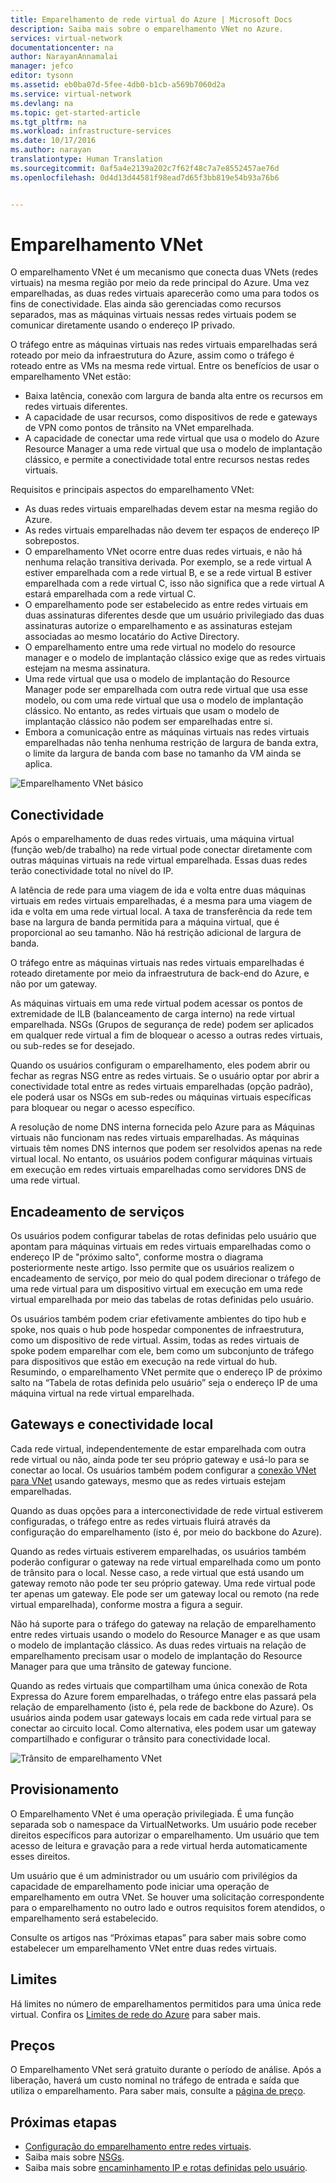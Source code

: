 ```yaml
---
title: Emparelhamento de rede virtual do Azure | Microsoft Docs
description: Saiba mais sobre o emparelhamento VNet no Azure.
services: virtual-network
documentationcenter: na
author: NarayanAnnamalai
manager: jefco
editor: tysonn
ms.assetid: eb0ba07d-5fee-4db0-b1cb-a569b7060d2a
ms.service: virtual-network
ms.devlang: na
ms.topic: get-started-article
ms.tgt_pltfrm: na
ms.workload: infrastructure-services
ms.date: 10/17/2016
ms.author: narayan
translationtype: Human Translation
ms.sourcegitcommit: 0af5a4e2139a202c7f62f48c7a7e8552457ae76d
ms.openlocfilehash: 0d4d13d44581f98ead7d65f3bb819e54b93a76b6


---
```

# <a name="vnet-peering"></a>Emparelhamento VNet
O emparelhamento VNet é um mecanismo que conecta duas VNets (redes virtuais) na mesma região por meio da rede principal do Azure. Uma vez emparelhadas, as duas redes virtuais aparecerão como uma para todos os fins de conectividade. Elas ainda são gerenciadas como recursos separados, mas as máquinas virtuais nessas redes virtuais podem se comunicar diretamente usando o endereço IP privado.

O tráfego entre as máquinas virtuais nas redes virtuais emparelhadas será roteado por meio da infraestrutura do Azure, assim como o tráfego é roteado entre as VMs na mesma rede virtual. Entre os benefícios de usar o emparelhamento VNet estão:

* Baixa latência, conexão com largura de banda alta entre os recursos em redes virtuais diferentes.
* A capacidade de usar recursos, como dispositivos de rede e gateways de VPN como pontos de trânsito na VNet emparelhada.
* A capacidade de conectar uma rede virtual que usa o modelo do Azure Resource Manager a uma rede virtual que usa o modelo de implantação clássico, e permite a conectividade total entre recursos nestas redes virtuais.

Requisitos e principais aspectos do emparelhamento VNet:

* As duas redes virtuais emparelhadas devem estar na mesma região do Azure.
* As redes virtuais emparelhadas não devem ter espaços de endereço IP sobrepostos.
* O emparelhamento VNet ocorre entre duas redes virtuais, e não há nenhuma relação transitiva derivada. Por exemplo, se a rede virtual A estiver emparelhada com a rede virtual B, e se a rede virtual B estiver emparelhada com a rede virtual C, isso não significa que a rede virtual A estará emparelhada com a rede virtual C.
* O emparelhamento pode ser estabelecido as entre redes virtuais em duas assinaturas diferentes desde que um usuário privilegiado das duas assinaturas autorize o emparelhamento e as assinaturas estejam associadas ao mesmo locatário do Active Directory. 
* O emparelhamento entre uma rede virtual no modelo do resource manager e o modelo de implantação clássico exige que as redes virtuais estejam na mesma assinatura.
* Uma rede virtual que usa o modelo de implantação do Resource Manager pode ser emparelhada com outra rede virtual que usa esse modelo, ou com uma rede virtual que usa o modelo de implantação clássico. No entanto, as redes virtuais que usam o modelo de implantação clássico não podem ser emparelhadas entre si.
* Embora a comunicação entre as máquinas virtuais nas redes virtuais emparelhadas não tenha nenhuma restrição de largura de banda extra, o limite da largura de banda com base no tamanho da VM ainda se aplica.

![Emparelhamento VNet básico](./media/virtual-networks-peering-overview/figure01.png)

## <a name="connectivity"></a>Conectividade
Após o emparelhamento de duas redes virtuais, uma máquina virtual (função web/de trabalho) na rede virtual pode conectar diretamente com outras máquinas virtuais na rede virtual emparelhada. Essas duas redes terão conectividade total no nível do IP.

A latência de rede para uma viagem de ida e volta entre duas máquinas virtuais em redes virtuais emparelhadas, é a mesma para uma viagem de ida e volta em uma rede virtual local. A taxa de transferência da rede tem base na largura de banda permitida para a máquina virtual, que é proporcional ao seu tamanho. Não há restrição adicional de largura de banda.

O tráfego entre as máquinas virtuais nas redes virtuais emparelhadas é roteado diretamente por meio da infraestrutura de back-end do Azure, e não por um gateway.

As máquinas virtuais em uma rede virtual podem acessar os pontos de extremidade de ILB (balanceamento de carga interno) na rede virtual emparelhada. NSGs (Grupos de segurança de rede) podem ser aplicados em qualquer rede virtual a fim de bloquear o acesso a outras redes virtuais, ou sub-redes se for desejado.

Quando os usuários configuram o emparelhamento, eles podem abrir ou fechar as regras NSG entre as redes virtuais. Se o usuário optar por abrir a conectividade total entre as redes virtuais emparelhadas (opção padrão), ele poderá usar os NSGs em sub-redes ou máquinas virtuais específicas para bloquear ou negar o acesso específico.

A resolução de nome DNS interna fornecida pelo Azure para as Máquinas virtuais não funcionam nas redes virtuais emparelhadas. As máquinas virtuais têm nomes DNS internos que podem ser resolvidos apenas na rede virtual local. No entanto, os usuários podem configurar máquinas virtuais em execução em redes virtuais emparelhadas como servidores DNS de uma rede virtual.

## <a name="service-chaining"></a>Encadeamento de serviços
Os usuários podem configurar tabelas de rotas definidas pelo usuário que apontam para máquinas virtuais em redes virtuais emparelhadas como o endereço IP de "próximo salto", conforme mostra o diagrama posteriormente neste artigo. Isso permite que os usuários realizem o encadeamento de serviço, por meio do qual podem direcionar o tráfego de uma rede virtual para um dispositivo virtual em execução em uma rede virtual emparelhada por meio das tabelas de rotas definidas pelo usuário.

Os usuários também podem criar efetivamente ambientes do tipo hub e spoke, nos quais o hub pode hospedar componentes de infraestrutura, como um dispositivo de rede virtual. Assim, todas as redes virtuais de spoke podem emparelhar com ele, bem como um subconjunto de tráfego para dispositivos que estão em execução na rede virtual do hub. Resumindo, o emparelhamento VNet permite que o endereço IP de próximo salto na “Tabela de rotas definida pelo usuário” seja o endereço IP de uma máquina virtual na rede virtual emparelhada.

## <a name="gateways-and-on-premises-connectivity"></a>Gateways e conectividade local
Cada rede virtual, independentemente de estar emparelhada com outra rede virtual ou não, ainda pode ter seu próprio gateway e usá-lo para se conectar ao local. Os usuários também podem configurar a [conexão VNet para VNet](../vpn-gateway/vpn-gateway-vnet-vnet-rm-ps.md) usando gateways, mesmo que as redes virtuais estejam emparelhadas.

Quando as duas opções para a interconectividade de rede virtual estiverem configuradas, o tráfego entre as redes virtuais fluirá através da configuração do emparelhamento (isto é, por meio do backbone do Azure).

Quando as redes virtuais estiverem emparelhadas, os usuários também poderão configurar o gateway na rede virtual emparelhada como um ponto de trânsito para o local. Nesse caso, a rede virtual que está usando um gateway remoto não pode ter seu próprio gateway. Uma rede virtual pode ter apenas um gateway. Ele pode ser um gateway local ou remoto (na rede virtual emparelhada), conforme mostra a figura a seguir.

Não há suporte para o tráfego do gateway na relação de emparelhamento entre redes virtuais usando o modelo do Resource Manager e as que usam o modelo de implantação clássico. As duas redes virtuais na relação de emparelhamento precisam usar o modelo de implantação do Resource Manager para que uma trânsito de gateway funcione.

Quando as redes virtuais que compartilham uma única conexão de Rota Expressa do Azure forem emparelhadas, o tráfego entre elas passará pela relação de emparelhamento (isto é, pela rede de backbone do Azure). Os usuários ainda podem usar gateways locais em cada rede virtual para se conectar ao circuito local. Como alternativa, eles podem usar um gateway compartilhado e configurar o trânsito para conectividade local.

![Trânsito de emparelhamento VNet](./media/virtual-networks-peering-overview/figure02.png)

## <a name="provisioning"></a>Provisionamento
O Emparelhamento VNet é uma operação privilegiada. É uma função separada sob o namespace da VirtualNetworks. Um usuário pode receber direitos específicos para autorizar o emparelhamento. Um usuário que tem acesso de leitura e gravação para a rede virtual herda automaticamente esses direitos.

Um usuário que é um administrador ou um usuário com privilégios da capacidade de emparelhamento pode iniciar uma operação de emparelhamento em outra VNet. Se houver uma solicitação correspondente para o emparelhamento no outro lado e outros requisitos forem atendidos, o emparelhamento será estabelecido.

Consulte os artigos nas “Próximas etapas” para saber mais sobre como estabelecer um emparelhamento VNet entre duas redes virtuais.

## <a name="limits"></a>Limites
Há limites no número de emparelhamentos permitidos para uma única rede virtual. Confira os [Limites de rede do Azure](../azure-subscription-service-limits.md#networking-limits) para saber mais.

## <a name="pricing"></a>Preços
O Emparelhamento VNet será gratuito durante o período de análise. Após a liberação, haverá um custo nominal no tráfego de entrada e saída que utiliza o emparelhamento. Para saber mais, consulte a [página de preço](https://azure.microsoft.com/pricing/details/virtual-network).

## <a name="next-steps"></a>Próximas etapas
* [Configuração do emparelhamento entre redes virtuais](virtual-networks-create-vnetpeering-arm-portal.md).
* Saiba mais sobre [NSGs](virtual-networks-nsg.md).
* Saiba mais sobre [encaminhamento IP e rotas definidas pelo usuário](virtual-networks-udr-overview.md).




<!--HONumber=Dec16_HO2-->


